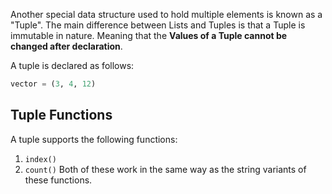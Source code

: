 Another special data structure used to hold multiple elements is known as a "Tuple". The main difference between Lists and Tuples is that a Tuple is immutable in nature. Meaning that the **Values of a Tuple cannot be changed after declaration**.

A tuple is declared as follows:
```python
vector = (3, 4, 12)
```
## Tuple Functions
A tuple supports the following functions:
1. `index()`
2. `count()`
Both of these work in the same way as the string variants of these functions.
